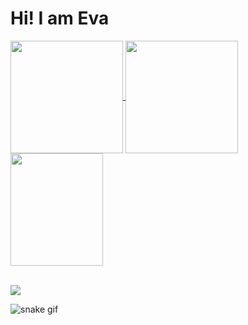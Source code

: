 <h1> Hi! I am Eva </h1>

<div>
  <a href="https://github.com/evacosta">
  <img height="180em"   align="center" src="https://github-readme-stats.vercel.app/api?username=evacosta&show_icons=true&theme=react&include_all_commits=true&count_private=true"/>
  <img height="180em"  align="center" src="https://github-readme-stats.vercel.app/api/top-langs/?username=evacosta&layout=compact&langs_count=7&theme=react" />
  <img align="center" width="148" height="180" src="https://media1.tenor.com/images/68e8337fb4eb7e40645d832c64762a8b/tenor.gif?itemid=19443613">
</div>
 <br>

  <a href="https://www.linkedin.com/in/eva-costa-de-melo/" target="_blank"><img src="https://img.shields.io/badge/-LinkedIn-%230077B5?style=for-the-badge&logo=linkedin&logoColor=white" target="_blank"></a> 
</div>

![snake gif](https://github.com/EvaCosta/EvaCosta/blob/output/github-contribution-grid-snake.svg)
